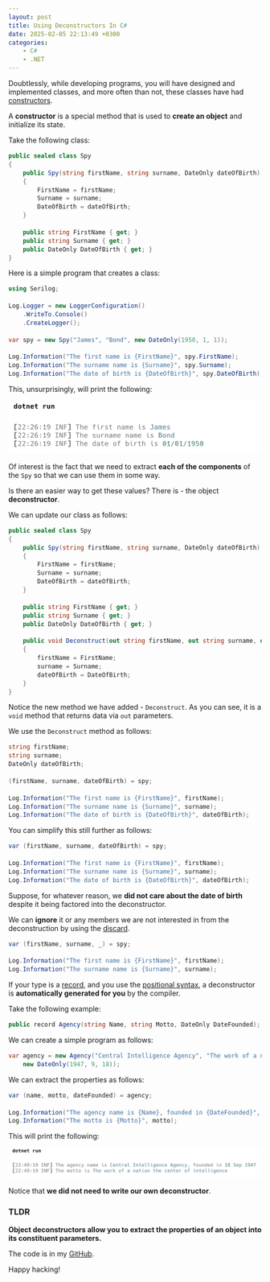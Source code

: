 ```yaml
---
layout: post
title: Using Deconstructors In C#
date: 2025-02-05 22:13:49 +0300
categories:
    - C#
    - .NET
---
```


Doubtlessly, while developing programs, you will have designed and implemented classes, and more often than not, these classes have had [constructors](https://learn.microsoft.com/en-us/dotnet/csharp/programming-guide/classes-and-structs/constructors#:~:text=A%20constructor%20is%20a%20method,type%20are%20valid%20when%20created.).

A **constructor** is a special method that is used to **create an object** and initialize its state.

Take the following class:

```c#
public sealed class Spy
{
    public Spy(string firstName, string surname, DateOnly dateOfBirth)
    {
        FirstName = firstName;
        Surname = surname;
        DateOfBirth = dateOfBirth;
    }

    public string FirstName { get; }
    public string Surname { get; }
    public DateOnly DateOfBirth { get; }
}
```

Here is a simple program that creates a class:

```c#
using Serilog;

Log.Logger = new LoggerConfiguration()
    .WriteTo.Console()
    .CreateLogger();

var spy = new Spy("James", "Bond", new DateOnly(1950, 1, 1));

Log.Information("The first name is {FirstName}", spy.FirstName);
Log.Information("The surname name is {Surname}", spy.Surname);
Log.Information("The date of birth is {DateOfBirth}", spy.DateOfBirth);
```

This, unsurprisingly, will print the following:

![DeconstructOld](../images/2025/02/DeconstructOld.png)

Of interest is the fact that we need to extract **each of the components** of the `Spy` so that we can use them in some way.

Is there an easier way to get these values? There is - the object **deconstructor**.

We can update our class as follows:

```c#
public sealed class Spy
{
    public Spy(string firstName, string surname, DateOnly dateOfBirth)
    {
        FirstName = firstName;
        Surname = surname;
        DateOfBirth = dateOfBirth;
    }

    public string FirstName { get; }
    public string Surname { get; }
    public DateOnly DateOfBirth { get; }

    public void Deconstruct(out string firstName, out string surname, out DateOnly dateOfBirth)
    {
        firstName = FirstName;
        surname = Surname;
        dateOfBirth = DateOfBirth;
    }
}
```

Notice the new method we have added - `Deconstruct`. As you can see, it is a `void` method that returns data via `out` parameters.

We use the `Deconstruct` method as follows:

```c#
string firstName;
string surname;
DateOnly dateOfBirth;

(firstName, surname, dateOfBirth) = spy;

Log.Information("The first name is {FirstName}", firstName);
Log.Information("The surname name is {Surname}", surname);
Log.Information("The date of birth is {DateOfBirth}", dateOfBirth);
```

You can simplify this still further as follows:

```c#
var (firstName, surname, dateOfBirth) = spy;

Log.Information("The first name is {FirstName}", firstName);
Log.Information("The surname name is {Surname}", surname);
Log.Information("The date of birth is {DateOfBirth}", dateOfBirth);
```

Suppose, for whatever reason, we **did not care about the date of birth** despite it being factored into the deconstructor.

We can **ignore** it or any members we are not interested in from the deconstruction by using the [discard](https://learn.microsoft.com/en-us/dotnet/csharp/fundamentals/functional/discards).

```c#
var (firstName, surname, _) = spy;

Log.Information("The first name is {FirstName}", firstName);
Log.Information("The surname name is {Surname}", surname);
```

If your type is a [record](https://learn.microsoft.com/en-us/dotnet/csharp/language-reference/builtin-types/record), and you use the [positional syntax](https://www.educative.io/answers/what-is-the-positional-syntax-for-property-definition-in-c-sharp-90), a deconstructor is **automatically generated for you** by the compiler.

Take the following example:

```c#
public record Agency(string Name, string Motto, DateOnly DateFounded);
```

We can create a simple program as follows:

```c#
var agency = new Agency("Central Intelligence Agency", "The work of a nation the center of intelligence",
    new DateOnly(1947, 9, 18));
```

We can extract the properties as follows:

```c#
var (name, motto, dateFounded) = agency;

Log.Information("The agency name is {Name}, founded in {DateFounded}", name, dateFounded);
Log.Information("The motto is {Motto}", motto);
```

This will print the following:

![DeconstructNew](../images/2025/02/DeconstructNew.png)

Notice that **we did not need to write our own deconstructor**.

### TLDR

**Object deconstructors allow you to extract the properties of an object into its constituent parameters.**

The code is in my [GitHub](https://github.com/conradakunga/BlogCode/tree/master/2025-02-05%20-%20Deconstructors).

Happy hacking!
